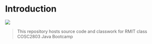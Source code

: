 # Introduction

[![](https://skillicons.dev/icons?i=java,html,css,neovim)]()

> This repository hosts source code and classwork for RMIT class COSC2803 Java Bootcamp
